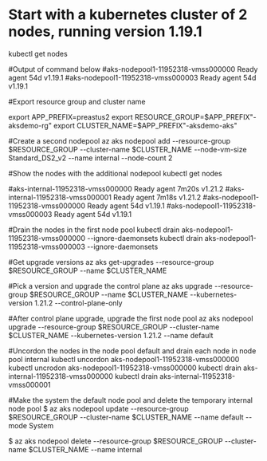 # Start with a kubernetes cluster of 2 nodes, running version 1.19.1 
kubectl get nodes

#Output of command below 
#aks-nodepool1-11952318-vmss000000   Ready    agent   54d   v1.19.1
#aks-nodepool1-11952318-vmss000003   Ready    agent   54d   v1.19.1

#Export resource group and cluster name 

export APP_PREFIX=preastus2
export RESOURCE_GROUP=$APP_PREFIX"-aksdemo-rg"
export CLUSTER_NAME=$APP_PREFIX"-aksdemo-aks"

#Create a second nodepool 
az aks nodepool add --resource-group $RESOURCE_GROUP --cluster-name $CLUSTER_NAME --node-vm-size Standard_DS2_v2 --name internal --node-count 2

#Show the nodes with the additional nodepool 
kubectl get nodes 

#aks-internal-11952318-vmss000000    Ready    agent   7m20s   v1.21.2
#aks-internal-11952318-vmss000001    Ready    agent   7m18s   v1.21.2
#aks-nodepool1-11952318-vmss000000   Ready    agent   54d     v1.19.1
#aks-nodepool1-11952318-vmss000003   Ready    agent   54d     v1.19.1

#Drain the nodes in the first node pool 
kubectl drain aks-nodepool1-11952318-vmss000000 --ignore-daemonsets 
kubectl drain aks-nodepool1-11952318-vmss000003 --ignore-daemonsets 

#Get upgrade versions 
az aks get-upgrades --resource-group $RESOURCE_GROUP --name $CLUSTER_NAME

#Pick a version and upgrade the control plane 
az aks upgrade --resource-group $RESOURCE_GROUP --name $CLUSTER_NAME --kubernetes-version 1.21.2 --control-plane-only

#After control plane upgrade, upgrade the first node pool 
az aks nodepool upgrade --resource-group $RESOURCE_GROUP --cluster-name $CLUSTER_NAME --kubernetes-version 1.21.2 --name default

#Uncordon the nodes in the node pool default and drain each node in node pool internal 
kubectl uncordon aks-nodepool1-11952318-vmss000000
kubectl uncrodon aks-nodepool1-11952318-vmss000000
kubectl drain aks-internal-11952318-vmss000000
kubectl drain aks-internal-11952318-vmss000001

#Make the system the default node pool and delete the temporary internal node pool 
$ az aks nodepool update --resource-group $RESOURCE_GROUP --cluster-name $CLUSTER_NAME --name default --mode System

$ az aks nodepool delete --resource-group $RESOURCE_GROUP --cluster-name $CLUSTER_NAME --name internal
